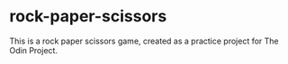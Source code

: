 # rock-paper-scissors
This is a rock paper scissors game, created as a practice project for The Odin Project.